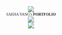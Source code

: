 <!--## Hi there 👋-->

<!--
**shynewsky/shynewsky** is a ✨ _special_ ✨ repository because its `README.md` (this file) appears on your GitHub profile.

Here are some ideas to get you started:

- 🔭 I’m currently working on ...
- 🌱 I’m currently learning ...
- 👯 I’m looking to collaborate on ...
- 🤔 I’m looking for help with ...
- 💬 Ask me about ...
- 📫 How to reach me: ...
- 😄 Pronouns: ...
- ⚡ Fun fact: ...
-->

<!--타이틀 부분
align="center" -- 가운데 정렬
type=waving -- 전체 형태
color=gradient -- 색상
customColorList=20 -- 색 팔레트 번호
height=250 -- 높이
section=header -- ?
text=Welcome%20to%20My%20Github -- 윗줄, 자간(%20) 
desc=I'm%20Saeha%20Yang -- 아랫줄, 자간(%20)
animation=fadeIn -- 모든 글자 등장 애니메이션
fontColor=ffffff -- 윗줄 글자 색상
fontSize=50 -- 윗줄 글자 크기
fontAlignY=25 -- 윗줄 글자 상하 위치
descSize=40 -- 아랫줄 글자 크기
descAlignY=50 -- 아랫줄 글자 상하 위치
" />
-->

<div align="center">
  <img 
  src="https://capsule-render.vercel.app/api?type=waving&color=gradient&customColorList=20&height=100&section=header" />
</div>

<div style="text-align:center; font-family:맑은 고딕; font-size:10px">
  SAEHA YANG's <strong>PORTFOLIO</strong>
</div>

<div align="center">
  <img
    src="https://capsule-render.vercel.app/api?type=waving&color=gradient&customColorList=20&height=100&section=footer"
  />
</div>

<!--//////////////////////////////////////-->


[comment]: <> (<div>)

[comment]: <> (    <h3>🎮 Engine</h3>)

[comment]: <> (    <img src="https://img.shields.io/badge/GodotEngine-478CBF?style=flat-square&logo=GodotEngine&logoColor=white"/>)

[comment]: <> (    <img src="https://img.shields.io/badge/Unity-000000?style=flat-square&logo=Unity&logoColor=white"/>)

[comment]: <> (    <img src="https://img.shields.io/badge/UnrealEngine-0E1128?style=flat-square&logo=UnrealEngine&logoColor=white"/>)

[comment]: <> (</div>)

[comment]: <> (<hr>)


<div align="center">
  <img src="https://topsolved.mayonedev.com/api/boj?handle=shynewsky&row=25&base_color=default">
</div>





